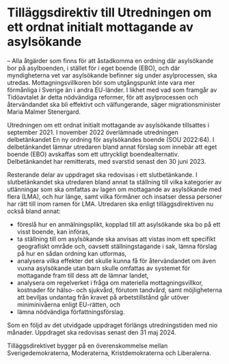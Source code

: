 # Tilläggsdirektiv till Utredningen om ett ordnat initialt mottagande av asylsökande

– Alla åtgärder som finns för att åstadkomma en ordning där asylsökande bor på asylboenden, i stället för i eget boende (EBO), och där myndigheterna vet var asylsökande befinner sig under asylprocessen, ska utredas. Mottagningsvillkoren bör som utgångspunkt inte vara mer förmånliga i Sverige än i andra EU-länder. I likhet med vad som framgår av Tidöavtalet är detta nödvändiga reformer, för att asylprocessen och återvändandet ska bli effektivt och välfungerande, säger migrationsminister Maria Malmer Stenergard.

Utredningen om ett ordnat initialt mottagande av asylsökande tillsattes i september 2021. I november 2022 överlämnade utredningen delbetänkandet En ny ordning för asylsökandes boende (SOU 2022:64). I delbetänkandet lämnar utredaren bland annat förslag som innebär att eget boende (EBO) avskaffas som ett uttryckligt boendealternativ. Delbetänkandet har remitterats, med svarstid senast den 30 juni 2023.

Resterande delar av uppdraget ska redovisas i ett slutbetänkande. I slutbetänkandet ska utredaren bland annat ta ställning till vilka kategorier av utlänningar som ska omfattas av lagen om mottagande av asylsökande med flera (LMA), och hur länge, samt vilka förmåner och insatser dessa personer har rätt till inom ramen för LMA. Utredaren ska enligt tilläggsdirektiven nu också bland annat:

* föreslå hur en anmälningsplikt, kopplad till att asylsökande ska bo på ett visst boende, kan införas,
* ta ställning till om asylsökande ska anvisas att vistas inom ett specifikt geografiskt område och, oavsett ställningstagande i sak, lämna förslag på hur en sådan ordning kan utformas,
* analysera vilka effekter det skulle kunna få för återvändandet om även vuxna asylsökande utan barn skulle omfattas av systemet för mottagande fram till dess att de lämnar landet,
* analysera om regelverket i fråga om materiella mottagningsvillkor, kostnader för hälso- och sjukvård, förutom tandvård, samt möjligheterna att beviljas undantag från kravet på arbetstillstånd går utöver miniminivåerna enligt EU-rätten, och
* lämna nödvändiga författningsförslag.

Som en följd av det utvidgade uppdraget förlängs utredningstiden med nio månader. Uppdraget ska redovisas senast den 31 maj 2024.

Tilläggsdirektivet bygger på en överenskommelse mellan Sverigedemokraterna, Moderaterna, Kristdemokraterna och Liberalerna.
